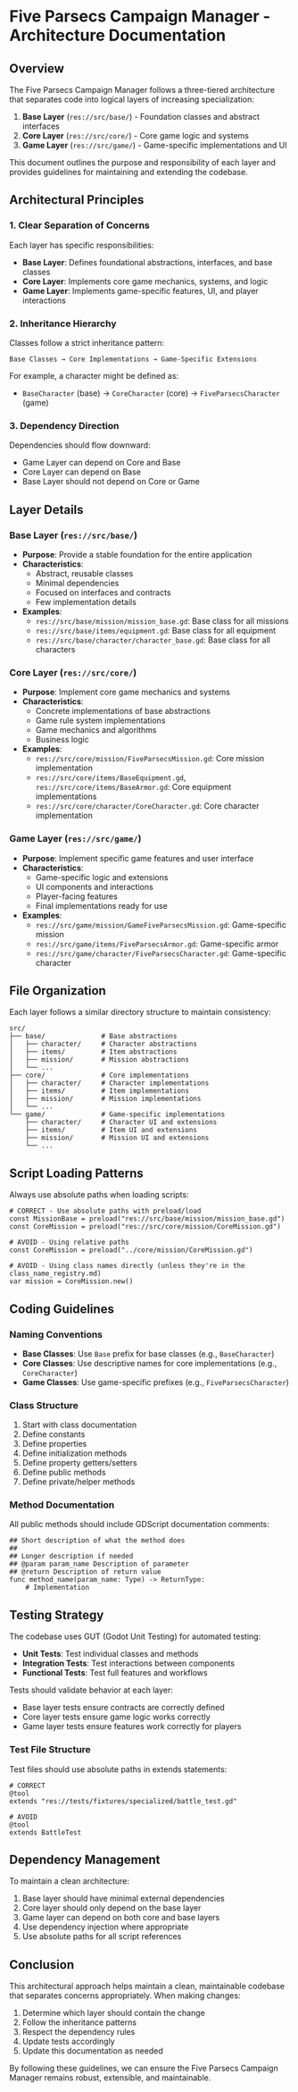 # Five Parsecs Campaign Manager - Architecture Documentation

## Overview

The Five Parsecs Campaign Manager follows a three-tiered architecture that separates code into logical layers of increasing specialization:

1. **Base Layer** (`res://src/base/`) - Foundation classes and abstract interfaces
2. **Core Layer** (`res://src/core/`) - Core game logic and systems
3. **Game Layer** (`res://src/game/`) - Game-specific implementations and UI

This document outlines the purpose and responsibility of each layer and provides guidelines for maintaining and extending the codebase.

## Architectural Principles

### 1. Clear Separation of Concerns

Each layer has specific responsibilities:

- **Base Layer**: Defines foundational abstractions, interfaces, and base classes
- **Core Layer**: Implements core game mechanics, systems, and logic
- **Game Layer**: Implements game-specific features, UI, and player interactions

### 2. Inheritance Hierarchy

Classes follow a strict inheritance pattern:

```
Base Classes → Core Implementations → Game-Specific Extensions
```

For example, a character might be defined as:
- `BaseCharacter` (base) → `CoreCharacter` (core) → `FiveParsecsCharacter` (game)

### 3. Dependency Direction

Dependencies should flow downward:
- Game Layer can depend on Core and Base
- Core Layer can depend on Base
- Base Layer should not depend on Core or Game

## Layer Details

### Base Layer (`res://src/base/`)

- **Purpose**: Provide a stable foundation for the entire application
- **Characteristics**:
  - Abstract, reusable classes
  - Minimal dependencies
  - Focused on interfaces and contracts
  - Few implementation details
- **Examples**:
  - `res://src/base/mission/mission_base.gd`: Base class for all missions
  - `res://src/base/items/equipment.gd`: Base class for all equipment
  - `res://src/base/character/character_base.gd`: Base class for all characters

### Core Layer (`res://src/core/`)

- **Purpose**: Implement core game mechanics and systems
- **Characteristics**:
  - Concrete implementations of base abstractions
  - Game rule system implementations
  - Game mechanics and algorithms
  - Business logic
- **Examples**:
  - `res://src/core/mission/FiveParsecsMission.gd`: Core mission implementation
  - `res://src/core/items/BaseEquipment.gd`, `res://src/core/items/BaseArmor.gd`: Core equipment implementations
  - `res://src/core/character/CoreCharacter.gd`: Core character implementation

### Game Layer (`res://src/game/`)

- **Purpose**: Implement specific game features and user interface
- **Characteristics**:
  - Game-specific logic and extensions
  - UI components and interactions
  - Player-facing features
  - Final implementations ready for use
- **Examples**:
  - `res://src/game/mission/GameFiveParsecsMission.gd`: Game-specific mission
  - `res://src/game/items/FiveParsecsArmor.gd`: Game-specific armor
  - `res://src/game/character/FiveParsecsCharacter.gd`: Game-specific character

## File Organization

Each layer follows a similar directory structure to maintain consistency:

```
src/
├── base/              # Base abstractions
│   ├── character/     # Character abstractions
│   ├── items/         # Item abstractions
│   ├── mission/       # Mission abstractions
│   └── ...
├── core/              # Core implementations
│   ├── character/     # Character implementations
│   ├── items/         # Item implementations
│   ├── mission/       # Mission implementations
│   └── ...
└── game/              # Game-specific implementations
    ├── character/     # Character UI and extensions
    ├── items/         # Item UI and extensions
    ├── mission/       # Mission UI and extensions
    └── ...
```

## Script Loading Patterns

Always use absolute paths when loading scripts:

```gdscript
# CORRECT - Use absolute paths with preload/load
const MissionBase = preload("res://src/base/mission/mission_base.gd")
const CoreMission = preload("res://src/core/mission/CoreMission.gd")

# AVOID - Using relative paths
const CoreMission = preload("../core/mission/CoreMission.gd")

# AVOID - Using class names directly (unless they're in the class_name_registry.md)
var mission = CoreMission.new()
```

## Coding Guidelines

### Naming Conventions

- **Base Classes**: Use `Base` prefix for base classes (e.g., `BaseCharacter`)
- **Core Classes**: Use descriptive names for core implementations (e.g., `CoreCharacter`)
- **Game Classes**: Use game-specific prefixes (e.g., `FiveParsecsCharacter`)

### Class Structure

1. Start with class documentation
2. Define constants
3. Define properties
4. Define initialization methods
5. Define property getters/setters
6. Define public methods
7. Define private/helper methods

### Method Documentation

All public methods should include GDScript documentation comments:

```gdscript
## Short description of what the method does
## 
## Longer description if needed
## @param param_name Description of parameter
## @return Description of return value
func method_name(param_name: Type) -> ReturnType:
    # Implementation
```

## Testing Strategy

The codebase uses GUT (Godot Unit Testing) for automated testing:

- **Unit Tests**: Test individual classes and methods
- **Integration Tests**: Test interactions between components
- **Functional Tests**: Test full features and workflows

Tests should validate behavior at each layer:
- Base layer tests ensure contracts are correctly defined
- Core layer tests ensure game logic works correctly
- Game layer tests ensure features work correctly for players

### Test File Structure

Test files should use absolute paths in extends statements:

```gdscript
# CORRECT
@tool
extends "res://tests/fixtures/specialized/battle_test.gd"

# AVOID
@tool
extends BattleTest
```

## Dependency Management

To maintain a clean architecture:

1. Base layer should have minimal external dependencies
2. Core layer should only depend on the base layer
3. Game layer can depend on both core and base layers
4. Use dependency injection where appropriate
5. Use absolute paths for all script references

## Conclusion

This architectural approach helps maintain a clean, maintainable codebase that separates concerns appropriately. When making changes:

1. Determine which layer should contain the change
2. Follow the inheritance patterns
3. Respect the dependency rules
4. Update tests accordingly
5. Update this documentation as needed

By following these guidelines, we can ensure the Five Parsecs Campaign Manager remains robust, extensible, and maintainable. 